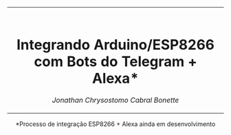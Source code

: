 <table align="center"><tr><td align="center" width="9999"><br>

# Integrando Arduino/ESP8266 com Bots do Telegram + Alexa*

*Jonathan Chrysostomo Cabral Bonette*
</td></tr></table>

<p align="center">*Processo de integração ESP8266 + Alexa ainda em desenvolvimento</p>
